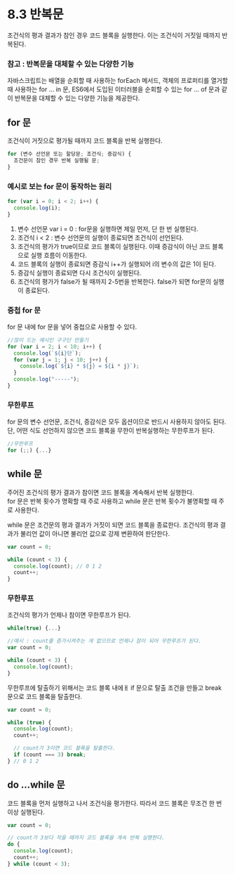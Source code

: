 # 8.3 반복문

조건식의 평과 결과가 참인 경우 코드 블록을 실행한다. 이는 조건식이 거짓일 때까지 반복된다.

### 참고 : 반복문을 대체할 수 있는 다양한 기능

자바스크립트는 배열을 순회할 때 사용하는 forEach 메서드, 객체의 프로퍼티를 열거할 때 사용하는 for ... in 문, ES6에서 도입된 이터러블을 순회할 수 있는 for ... of 문과 같이 반복문을 대체할 수 있는 다양한 기능을 제공한다.

## for 문

조건식이 거짓으로 평가될 때까지 코드 블록을 반복 실행한다.

```js
for (변수 선언문 또는 할당문; 조건식; 증감식) {
  조건문이 참인 경우 반복 실행될 문;
}
```

### 예시로 보는 for 문이 동작하는 원리

```js
for (var i = 0; i < 2; i++) {
  console.log(i);
}
```

1. 변수 선언문 var i = 0 : for문을 실행하면 제일 먼저, 단 한 번 실행된다.
2. 조건식 i < 2 : 변수 선언문의 실행이 종료되면 조건식이 선언된다.
3. 조건식의 평가가 true이므로 코드 블록이 실행된다. 이때 증감식이 아닌 코드 블록으로 실행 흐름이 이동한다.
4. 코드 블록의 실행이 종료되면 증감식 i++가 실행되어 i의 변수의 값은 1이 된다.
5. 증감식 실행이 종료되면 다시 조건식이 실행된다.
6. 조건식의 평가가 false가 될 때까지 2-5번을 반복한다. false가 되면 for문의 실행이 종료된다.

### 중첩 for 문

for 문 내에 for 문을 넣어 중첩으로 사용할 수 있다.

```js
//많이 드는 예시인 구구단 만들기
for (var i = 2; i < 10; i++) {
  console.log(`${i}단`);
  for (var j = 1; j < 10; j++) {
    console.log(`${i} * ${j} = ${i * j}`);
  }
  console.log("-----");
}
```

### 무한루프

for 문의 변수 선언문, 조건식, 증감식은 모두 옵션이므로 반드시 사용하지 않아도 된다. 단, 어떤 식도 선언하지 않으면 코드 블록을 무한이 반복실행하는 무한루프가 된다.

```js
//무한루프
for (;;) {...}
```

## while 문

주어진 조건식의 평가 결과가 참이면 코드 블록을 계속해서 반복 실행한다.  
for 문은 반복 횟수가 명확할 때 주로 사용하고 while 문은 반복 횟수가 불명확할 때 주로 사용한다.

while 문은 조건문의 평과 결과가 거짓이 되면 코드 블록을 종료한다. 조건식의 평과 결과가 불리언 값이 아니면 불리언 값으로 강제 변환하여 판단한다.

```js
var count = 0;

while (count < 3) {
  console.log(count); // 0 1 2
  count++;
}
```

### 무한루프

조건식의 평가가 언제나 참이면 무한루프가 된다.

```js
while(true) {...}

//예시 : count를 증가시켜주는 게 없으므로 언제나 참이 되어 무한루프가 된다.
var count = 0;

while (count < 3) {
  console.log(count);
}
```

무한루프에 탈출하기 위해서는 코드 블록 내에ㅐ if 문으로 탈출 조건을 만들고 break 문으로 코드 블록을 탈출한다.

```js
var count = 0;

while (true) {
  console.log(count);
  count++;

  // count가 3이면 코드 블록을 탈출한다.
  if (count === 3) break;
} // 0 1 2
```

## do ...while 문

코드 블록을 먼저 실행하고 나서 조건식을 평가한다. 따라서 코드 블록은 무조건 한 번 이상 실행된다.

```js
var count = 0;

// count가 3보다 작을 때까지 코드 블록을 계속 반복 실행한다.
do {
  console.log(count);
  count++;
} while (count < 3);
```
